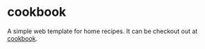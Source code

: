 # cookbook
A simple web template for home recipes.
It can be checkout out at [cookbook](https://adipeterca.github.io/cookbook/).
